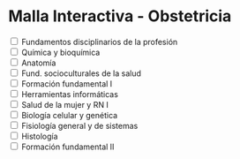 <!DOCTYPE html>
<html lang="es">
<head>
  <meta charset="UTF-8">
  <meta name="viewport" content="width=device-width, initial-scale=1.0">
  <title>Malla Interactiva Obstetricia</title>
  <link rel="stylesheet" href="style.css">
</head>
<body>
  <h1>Malla Interactiva - Obstetricia</h1>
  <div class="grid">
    <div class="ramo" data-id="fundamentos_profesion" data-depends="salud1">
      <input type="checkbox" id="fundamentos_profesion" />
      <label for="fundamentos_profesion">Fundamentos disciplinarios de la profesión</label>
    </div>
    <div class="ramo" data-id="quimica_bioquimica" data-depends="biologia,fisiologia">
      <input type="checkbox" id="quimica_bioquimica" />
      <label for="quimica_bioquimica">Química y bioquímica</label>
    </div>
    <div class="ramo" data-id="anatomia" data-depends="salud1,fisiologia">
      <input type="checkbox" id="anatomia" />
      <label for="anatomia">Anatomía</label>
    </div>
    <div class="ramo" data-id="sociocultural" data-depends="educacion">
      <input type="checkbox" id="sociocultural" />
      <label for="sociocultural">Fund. socioculturales de la salud</label>
    </div>
    <div class="ramo" data-id="formacion1" data-depends="formacion2">
      <input type="checkbox" id="formacion1" />
      <label for="formacion1">Formación fundamental I</label>
    </div>
    <div class="ramo" data-id="informatica" data-depends="">
      <input type="checkbox" id="informatica" />
      <label for="informatica">Herramientas informáticas</label>
    </div>
    <div class="ramo" data-id="salud1" data-depends="salud2">
      <input type="checkbox" id="salud1" />
      <label for="salud1">Salud de la mujer y RN I</label>
    </div>
    <div class="ramo" data-id="biologia" data-depends="fisiopato,inmunologia">
      <input type="checkbox" id="biologia" />
      <label for="biologia">Biología celular y genética</label>
    </div>
    <div class="ramo" data-id="fisiologia" data-depends="salud2,fisiopato,inmunologia">
      <input type="checkbox" id="fisiologia" />
      <label for="fisiologia">Fisiología general y de sistemas</label>
    </div>
    <div class="ramo" data-id="histologia" data-depends="salud2">
      <input type="checkbox" id="histologia" />
      <label for="histologia">Histología</label>
    </div>
    <div class="ramo" data-id="formacion2" data-depends="formacion3">
      <input type="checkbox" id="formacion2" />
      <label for="formacion2">Formación fundamental II</label>
    </div>
    <!-- ... (Sigue agregando los demás ramos siguiendo este formato; si lo deseas, puedo incluir los más de 50 restantes en otro bloque) -->
  </div>
  <script src="script.js"></script>
</body>
</html>
